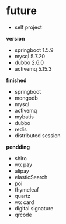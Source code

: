 # future
- self project


**version**

  - springboot 1.5.9
  - mysql 5.7.20
  - dubbo 2.6.0
  - activemq 5.15.3

**finished**
  - springboot 
  - mongodb 
  - mysql 
  - activemq 
  - mybatis 
  - dubbo
  - redis
  - distributed session
  
**pendding**
  - shiro
  - wx pay
  - alipay
  - elasticSearch
  - poi
  - thymeleaf
  - quartz
  - wx card
  - digital signature
  - qrcode
  
  
  



